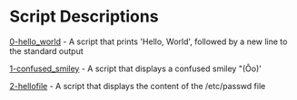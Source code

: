 # Script Descriptions
[0-hello_world](https://github.com/chelseyqc/holbertonschool-shell/tree/master/io_redirections_and_filters/0-hello_world) - A script that prints 'Hello, World', followed by a new line to the standard output


[1-confused_smiley](https://github.com/chelseyqc/holbertonschool-shell/blob/master/io_redirections_and_filters/1-confused_smiley) - A script that displays a confused smiley "(Ôo)'


[2-hellofile](https://github.com/chelseyqc/holbertonschool-shell/blob/master/io_redirections_and_filters/2-hellofile) - A script that displays the content of the /etc/passwd file
